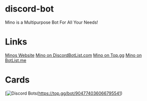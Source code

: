 # discord-bot

Mino is a Multipurpose Bot For All Your Needs!

# Links 
[Minos Website](https://minobot.de)
[Mino on DiscordBotList.com](https://discordbotlist.com/bots/mino/)
[Mino on Top.gg](https://top.gg/bot/904774036066795541/)
[Mino on BotList.me](https://botlist.me/bots/904774036066795541)

# Cards
[![Discord Bots](https://top.gg/api/widget/904774036066795541.svg)(https://top.gg/bot/904774036066795541)
